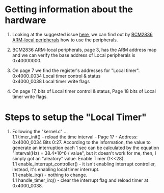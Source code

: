 # Getting information about the hardware

1. Looking at the suggested issue [here](https://github.com/s-matyukevich/raspberry-pi-os/issues/70), we can find out by [BCM2836 ARM-local peripherals](https://www.raspberrypi.org/documentation/hardware/raspberrypi/bcm2836/QA7_rev3.4.pdf) how to use the peripherals.

1. BCM2836 ARM-local peripherals, page 3, has the ARM address map and we can verify the base address of Local peripherals is 0x40000000.

1. On page 7 we find the register's addresses for "Local timer".  
0x4000_0034 Local timer control & status  
0x4000_0038 Local timer write flags

1. On page 17, bits of Local timer control & status, Page 18 bits of Local timer write flags.

# Steps to setup the "Local Timer"

1. Following the "kernel.c" ...  
1.1 timer_init() - reload the time interval - Page 17 - Address: 0x4000_0034 Bits 0:27. According to the information, the value to generate an interruption each 1 sec can be calculated by the equation "Interval(Hz) = 38.4*10^6 / value", but it doesn't work for me, then, I simply got an "aleatory" value. Enable Timer (1<<28).  
1.1 enable_interrupt_controller() - it isn't enabling interrupt controller, instead, it's enabling local timer interrupt.  
1.1 enable_irq() - nothing to change.  
1.1 handle_timer_irq() - clear the interrupt flag and reload timer at 0x4000_0038.  